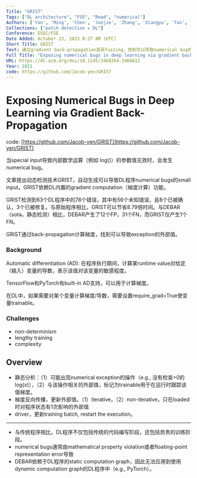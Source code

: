 ```yaml
---
Title: "GRIST"
Tags: ["DL architecture", "FSE", "Read", "numerical"]
Authors: ['Yan', 'Ming', 'Chen', 'Junjie', 'Zhang', 'Xiangyu', 'Tan', 'Lin', 'Wang', 'Gan', 'Wang', 'Zan']
Collections: ["patch detection ▸ DL"]
Conference: ESEC/FSE
Date Added: October 23, 2023 8:27 AM (UTC)
Short Title: GRIST
Text: 通过gradient back-propagation变异fuzzing，找到可以导致numerical bug的外部值。
Full Title: "Exposing numerical bugs in deep learning via gradient back-propagation"
URL: https://dl.acm.org/doi/10.1145/3468264.3468612
Year: 2021
code: https://github.com/Jacob-yen/GRIST
---
```

# Exposing Numerical Bugs in Deep Learning via Gradient Back-Propagation

code: [https://github.com/Jacob-yen/GRIST](https://github.com/Jacob-yen/GRIST)

当special input导致内部数学运算（例如 log()）的参数值无效时，会发生numerical bug。

文章提出动态检测技术GRIST，自动生成可以导致DL程序numerical bugs的small input。GRIST依赖DL内置的gradient computation（梯度计算）功能。

GRIST检测到63个DL程序中的78个错误，其中有56个未知错误，且8个已被确认，3个已被修复。与原始程序相比，GRIST可以节省8.79倍时间。与DEBAR（sota，静态检测）相比，DEBAR产生了12个FP，31个FN，而GRIST仅产生1个FN。

GRIST通过back-propagation计算梯度，找到可以导致exception的外部值。

### Background

Automatic differentiation (AD): 在程序执行期间，计算某runtime value对给定（输入）变量的导数，表示该值对该变量的敏感程度。

TensorFlow和PyTorch有built-in AD支持，可以用于计算梯度。

在DL中，如果需要对某个变量计算梯度/导数，需要设置require_grad=True使变量trainable。

### Challenges

- non-determinism
- lengthy training
- complexity

## Overview

- 静态分析：（1）可能出现numerical exception的操作（e.g., 没有检查>0的log(x)），（2）与该操作相关的外部值，标记为trainable用于在运行时跟踪该值梯度。
- 梯度反向传播，更新外部值。（1）iterative，（2）non-iterative，只在loaded时对程序状态有1次影响的外部值
- driver，更新training batch, restart the execution。

---

- 与传统程序相比，DL程序不仅包括传统的代码编写阶段，还包括昂贵的训练阶段。
- numerical bugs通常由mathematical property violation或者floating-point representation error导致
- DEBAR依赖于DL程序的static computation graph，因此无法应用到使用dynamic computation graph的DL程序中（e.g., PyTorch）。
